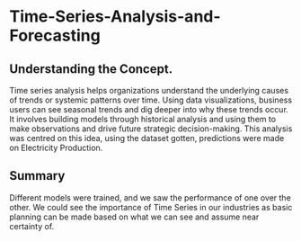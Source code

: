 # Time-Series-Analysis-and-Forecasting
## Understanding the Concept.
 Time series analysis helps organizations understand the underlying causes of trends or systemic patterns over time. 
Using data visualizations, business users can see seasonal trends and dig deeper into why these trends occur.
It involves building models through historical analysis and using them to make observations and drive future strategic 
decision-making. This analysis was centred on this idea, using the dataset gotten, predictions were made on Electricity
Production.
## Summary
 Different models were trained, and we saw the performance of one over the other. We could see the importance of Time Series
 in our industries as basic planning can be made based on what we can see and assume near certainty of.
